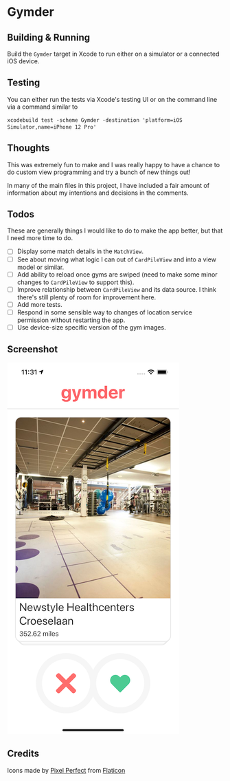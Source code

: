 #  Gymder

## Building & Running

Build the `Gymder` target in Xcode to run either on a simulator or a connected iOS device.

## Testing

You can either run the tests via Xcode's testing UI or on the command line via a command similar to

    xcodebuild test -scheme Gymder -destination 'platform=iOS Simulator,name=iPhone 12 Pro'

## Thoughts

This was extremely fun to make and I was really happy to have a chance to do custom view programming
and try a bunch of new things out!

In many of the main files in this project, I have included a fair amount of information about my intentions
and decisions in the comments.

## Todos

These are generally things I would like to do to make the app better, but that I need more time to do.

- [ ] Display some match details in the `MatchView`.
- [ ] See about moving what logic I can out of `CardPileView` and into a view model or similar.
- [ ] Add ability to reload once gyms are swiped (need to make some minor changes to `CardPileView` to support this).
- [ ] Improve relationship between `CardPileView` and its data source. I think there's still plenty of room for improvement here.
- [ ] Add more tests.
- [ ] Respond in some sensible way to changes of location service permission without restarting the app.
- [ ] Use device-size specific version of the gym images.

## Screenshot 

<kbd>![Screenshot](https://raw.githubusercontent.com/glaukommatos/Gymder/main/screenshot.png "Screenshot")</kbd>

## Credits

Icons made by [Pixel Perfect](https://icon54.com/) from [Flaticon](https://www.flaticon.com)
